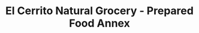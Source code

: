 ---
title: "El Cerrito Natural Grocery - Prepared Food Annex"
url: /richmond/el-cerrito-natural-grocery-prepared-food-annex/
shop: convenience
---